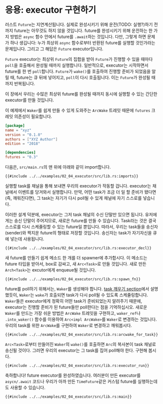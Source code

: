 # 응용: executor 구현하기

러스트 `Future`는 지연계산됩니다. 실제로 완성시키기 위해 운전(TODO: 실행?)하기
전까지 future는 아무것도 하지 않을 것입니다. future를 완성시키기 위해 운전하는
한 가지 방법은 `async` 함수 안에서 future를 `.await`하는 것입니다. 다만, 그렇게
하면 문제가 하나 생깁니다: 누가 최상위 `async` 함수로부터 반환된 future를 실행할
것인가라는 문제입니다. 그리고 그 해답은 `Future` executor입니다.

`Future` executor는 최상위 `Future`의 집합을 받아 `Future`가 진행할 수 있을
때마다 `poll`을 호출해서 완성될 때까지 실행합니다. 일반적으로, executor는
시작하면서 future를 한 번 `poll`합니다. `Future`가 `wake()`를 호출하여 진행할
준비가 되었음을 알릴 때, future는 큐 뒤에 넣어지고, `poll`이 다시 호출됩니다.
이는 `Future`가 완성될 때까지 반복됩니다.

이 장에서 우리는 수많은 최상위 future를 완성될 때까지 동시에 실행할 수 있는
간단한 executor를 만들 것입니다.

이 예제에서 `Waker`를 쉽게 만들 수 있게 도와주는 `ArcWake` 트레잇 때문에
`futures` 크레잇 의존성이 필요합니다.

```toml
[package]
name = "xyz"
version = "0.1.0"
authors = ["XYZ Author"]
edition = "2018"

[dependencies]
futures = "0.3"
```

다음은, `src/main.rs`의 맨 위에 아래와 같이 import합니다.

```rust,ignore
{{#include ../../examples/02_04_executor/src/lib.rs:imports}}
```

실행할 task를 채널을 통해 보내면 우리의 executor가 작동할 겁니다. executor는
채널에서 이벤트를 당겨와서 실행합니다. 만약, 어떤 task가 조금 더 일 할 준비가
됐다면(즉, 깨워진다면), 그 task는 자기가 다시 poll될 수 있게 채널에 자기
스스로를 넣습니다.

이러한 설계 덕분에, executor는 그저 task 채널의 수신 단말만 있으면 됩니다.
유저에게는 송신 단말이 주어지므로, 새로은 future를 만들 수 있습니다. Task라는
것은 결국 스스로를 다시 스케쥴링할 수 있는 future일 뿐입니다. 따라서, 우리는
task들을 송신자(sender)와 짝지운 future의 형태로 저장할 것입니다. 송신자는
task가 자기자신을 큐에 넣는데 사용됩니다.

```rust,ignore
{{#include ../../examples/02_04_executor/src/lib.rs:executor_decl}}
```

새 future를 만들기 쉽게 메소드 한 개를 더 spawner에 추가합시다. 이 메소드는
future 타입을 받아서, box로 감싸고, 새 `Arc<Task>`로 만들 것입니다.
새로 만든 `Arch<Task>`는 excutor에게 enqueue될 것입니다.

```rust,ignore
{{#include ../../examples/02_04_executor/src/lib.rs:spawn_fn}}
```

future를 poll하기 위해서는, `Waker`를 생성해야 합니다. [task 깨우기 section]에서
설명했듯이, `Waker`는 `wake`가 호출되면 task가 다시 poll될 수 있도록
스케쥴링합니다. `Waker`들은 executor에게 정확히 어떤 task가 준비되었는지
알려주기 때문에, executor는 진행할 준비가 된 future들만 poll한다는 점을
기억하십시오. 새로운 `Waker`를 만드는 가장 쉬운 방법은 `ArcWake` 트레잇을
구현하고, `waker_ref`나 `.into_waker()` 함수를 이용하여 `Arc<impl ArcWake>`를
`Waker`로 변경하는 것입니다. 우리의 task를 위한 `ArcWake`를 구현하여 `Waker`로
변경하고 깨워봅시다.

```rust,ignore
{{#include ../../examples/02_04_executor/src/lib.rs:arcwake_for_task}}
```

`Arc<Task>`로부터 만들어진 `Waker`의 `wake()`를 호출하면 `Arc`의 복사본이 task
채널로 송신될 것이다. 그러면 우리의 executor는 그 task를 집어 poll해야 한다.
구현해 봅시다.

```rust,ignore
{{#include ../../examples/02_04_executor/src/lib.rs:executor_run}}
```

축하합니다! future executor를 완성하였습니다. 여러분이 만든 executor를
`asycn/.await` 코드나 우리가 아까 만든 `TimeFuture`같은 커스텀 future를
실행하는데도 사용할 수 있습니다.

```rust,edition2018,ignore
{{#include ../../examples/02_04_executor/src/lib.rs:main}}
```

[task 깨우기 section]: ./03_wakeups.md
